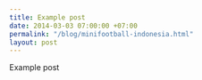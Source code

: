 ```yaml
---
title: Example post
date: 2014-03-03 07:00:00 +07:00
permalink: "/blog/minifootball-indonesia.html"
layout: post
---
```


Example post
